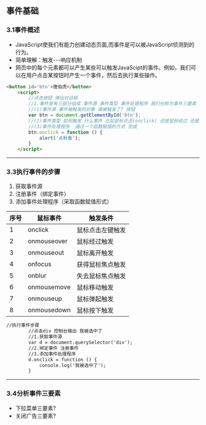 ## 事件基础
### 3.1事件概述
- JavaScript使我们有能力创建动态页面,而事件是可以被JavaScript侦测到的行为。 
- 简单理解：触发---响应机制 
- 网页中的每个元素都可以产生某些可以触发JavaScipt的事件。例如，我们可以在用户点击某按钮时产生一个事件，然后去执行某些操作。
```html
<button id='btn'>唐伯虎</button>
    <script>
        //点击按钮 弹出对话框
        //1.事件是有三部分组成 事件源 事件类型 事件处理程序 我们也称为事件三要素
        //(1)事件源 事件被触发的对象 谁被触发了? 按钮
        var btn = document.getElementById('btn');
        //(2)事件类型 如何触发 什么事件 比如鼠标点击(onclick) 还是鼠标经过 还是键盘按下
        //(3)事件处理程序  通过一个函数赋值的方式 完成
        btn.onclick = function () {
            alert('点秋香');
        }
    </script>
```
---
### 3.3执行事件的步骤
1.  获取事件源
2.  注册事件（绑定事件）
3.  添加事件处理程序（采取函数赋值形式）

| 序号 | 鼠标事件    | 触发条件         |
| ---- | ----------- | ---------------- |
| 1    | onclick     | 鼠标点击左键触发 |
| 2    | onmouseover | 鼠标经过触发     |
| 3    | onmouseout  | 鼠标离开触发     |
| 4    | onfocus     | 获得鼠标焦点触发 |
| 5    | onblur      | 失去鼠标焦点触发 |
| 6    | onmousemove | 鼠标移动触发     |
| 7    | onmouseup   | 鼠标弹起触发     |
| 8    | onmousedown | 鼠标按下触发     |

```html
//执行事件步骤
        //点击div 控制台输出 我被选中了
        //1.获取事件源
        var d = document.querySelector('div');
        //2.绑定事件 注册事件
        //3.添加事件处理程序
        d.onclick = function () {
            console.log('我被选中了');
        }
```
---

### 3.4分析事件三要素
 - 下拉菜单三要素?
 - 关闭广告三要素?
  
